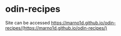 # odin-recipes

Site can be accessed https://marno1d.github.io/odin-recipes/(https://marno1d.github.io/odin-recipes/)